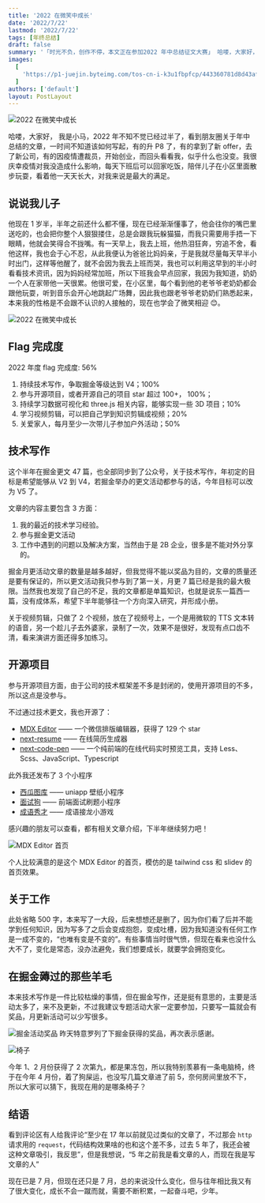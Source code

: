 ```yaml
---
title: '2022 在微笑中成长'
date: '2022/7/22'
lastmod: '2022/7/22'
tags: [年终总结]
draft: false
summary: '「时光不负，创作不停，本文正在参加2022 年中总结征文大赛」 哈喽，大家好， 我是小马，2022 年不知不觉已经过半了，看到朋友圈关于年中总结的文章，一时间不知道该如何写起'
images:
  [
    'https://p1-juejin.byteimg.com/tos-cn-i-k3u1fbpfcp/443360781d8d43af94b1ce26f73f966d~tplv-k3u1fbpfcp-zoom-crop-mark:3024:3024:3024:1702.awebp?',
  ]
authors: ['default']
layout: PostLayout
---
```


![2022 在微笑中成长](https://p1-juejin.byteimg.com/tos-cn-i-k3u1fbpfcp/443360781d8d43af94b1ce26f73f966d~tplv-k3u1fbpfcp-zoom-crop-mark:3024:3024:3024:1702.awebp?)

哈喽，大家好， 我是小马，2022 年不知不觉已经过半了，看到朋友圈关于年中总结的文章，一时间不知道该如何写起，有的升 P8 了，有的拿到了新 offer，去了新公司，有的因疫情遭裁员，开始创业，而回头看看我，似乎什么也没变。我很庆幸疫情对我没造成什么影响，每天下班后可以回家吃饭，陪伴儿子在小区里面散步玩耍，看着他一天天长大，对我来说是最大的满足。

## 说说我儿子

他现在 1 岁半，半年之前还什么都不懂，现在已经渐渐懂事了，他会往你的嘴巴里送吃的，也会把你整个人狠狠搂住，总是会跟我玩躲猫猫，而我只需要用手捂一下眼睛，他就会笑得合不拢嘴。有一天早上，我去上班，他热泪狂奔，穷追不舍，看他这样，我也会于心不忍，从此我便认为爸爸比妈妈亲，于是我就尽量每天早半小时出门，这样等他醒了，就不会因为我去上班而哭，我也可以利用这早到的半小时看看技术资讯，因为妈妈经常加班，所以下班我会早点回家，我因为我知道，奶奶一个人在家带他一天很累。他很可爱，在小区里，每个看到他的老爷爷老奶奶都会跟他玩耍，听到音乐会开心地跳起广场舞，因此我也跟老爷爷老奶奶们熟悉起来，本来我的性格是不会跟不认识的人接触的，现在也学会了微笑相迎 😊。

![2022 在微笑中成长](https://p6-juejin.byteimg.com/tos-cn-i-k3u1fbpfcp/8ba894eb54d048d48e83eaf07e6ac286~tplv-k3u1fbpfcp-zoom-in-crop-mark:3024:0:0:0.awebp)

## Flag 完成度

2022 年度 flag 完成度: 56%

1.  持续技术写作，争取掘金等级达到 V4；100%
2.  参与开源项目，或者开源自己的项目 star 超过 100+， 100%；
3.  持续学习数据可视化和 three.js 相关内容，能够实现一些 3D 项目；10%
4.  学习视频剪辑，可以把自己学到知识剪辑成视频；20%
5.  关爱家人，每月至少一次带儿子参加户外活动；50%

## 技术写作

这个半年在掘金更文 47 篇，也全部同步到了公众号，关于技术写作，年初定的目标是希望能够从 V2 到 V4，若掘金举办的更文活动都参与的话，今年目标可以改为 V5 了。

文章的内容主要包含 3 方面：

1.  我的最近的技术学习经验。
2.  参与掘金更文活动
3.  工作中遇到的问题以及解决方案，当然由于是 2B 企业，很多是不能对外分享的。

掘金月更活动文章的数量是越多越好，但我觉得不能以奖品为目的，文章的质量还是要有保证的，所以更文活动我只参与到了第一关，月更 7 篇已经是我的最大极限。当然我也发现了自己的不足，我的文章都是单篇知识，也就是说东一篇西一篇，没有成体系，希望下半年能够往一个方向深入研究，并形成小册。

关于视频剪辑，只做了 2 个视频，放在了视频号上，一个是用微软的 TTS 文本转的语音，另一个趁儿子去外婆家，录制了一次，效果不是很好，发现有点口齿不清，看来演讲方面还得多加练习。

## 开源项目

参与开源项目方面，由于公司的技术框架差不多是封闭的，使用开源项目的不多，所以这点是没参与。

不过通过技术更文，我也开源了：

- [MDX Editor](https://github.com/maqi1520/mdx-editor 'https://github.com/maqi1520/mdx-editor') —— 一个微信排版编辑器，获得了 129 个 star
- [next-resume](https://github.com/maqi1520/next-resume 'https://github.com/maqi1520/next-resume') —— 在线简历生成器
- [next-code-pen](https://github.com/maqi1520/next-code-pen 'https://github.com/maqi1520/next-code-pen') —— 一个纯前端的在线代码实时预览工具，支持 Less、Scss、JavaScript、Typescript

此外我还发布了 3 个小程序

- [西瓜图库](https://p6-juejin.byteimg.com/tos-cn-i-k3u1fbpfcp/c5301b8b97094e92bfae240d7eb1ec5e~tplv-k3u1fbpfcp-zoom-1.awebp? 'https://p6-juejin.byteimg.com/tos-cn-i-k3u1fbpfcp/c5301b8b97094e92bfae240d7eb1ec5e~tplv-k3u1fbpfcp-zoom-1.awebp?') —— uniapp 壁纸小程序
- [面试狗](https://p1-juejin.byteimg.com/tos-cn-i-k3u1fbpfcp/3e79ba7971fc4bfbb539676438a66ef4~tplv-k3u1fbpfcp-watermark.image? 'https://p1-juejin.byteimg.com/tos-cn-i-k3u1fbpfcp/3e79ba7971fc4bfbb539676438a66ef4~tplv-k3u1fbpfcp-watermark.image?') —— 前端面试刷题小程序
- [成语秀才](https://p6-juejin.byteimg.com/tos-cn-i-k3u1fbpfcp/bd9397ccd7614260ab854867a702e199~tplv-k3u1fbpfcp-watermark.image? 'https://p6-juejin.byteimg.com/tos-cn-i-k3u1fbpfcp/bd9397ccd7614260ab854867a702e199~tplv-k3u1fbpfcp-watermark.image?') —— 成语接龙小游戏

感兴趣的朋友可以查看，都有相关文章介绍，下半年继续努力吧！

![MDX Editor 首页](https://p9-juejin.byteimg.com/tos-cn-i-k3u1fbpfcp/f0fbf1b7e4bd4b41bf1ebc165b2f201d~tplv-k3u1fbpfcp-zoom-in-crop-mark:3024:0:0:0.awebp?)

个人比较满意的是这个 MDX Editor 的首页，模仿的是 tailwind css 和 slidev 的首页效果。

## 关于工作

此处省略 500 字，本来写了一大段，后来想想还是删了，因为你们看了后并不能学到任何知识，因为写多了之后会变成抱怨，变成吐槽，因为我知道没有任何工作是一成不变的，“也唯有变是不变的”。有些事情当时很气愤，但现在看来也没什么大不了，变化是常态，没办法避免，我们想要成长，就要学会拥抱变化。

## 在掘金薅过的那些羊毛

本来技术写作是一件比较枯燥的事情，但在掘金写作，还是挺有意思的，主要是活动太多了，来不及更新，不过我建议专题活动大家一定要参加，只要写一篇就会有奖品，月更新活动可以少写很多。

![掘金活动奖品](https://p1-juejin.byteimg.com/tos-cn-i-k3u1fbpfcp/66a0148b7ead455b9db72d9b5af802c4~tplv-k3u1fbpfcp-zoom-in-crop-mark:3024:0:0:0.awebp) 昨天特意罗列了下掘金获得的奖品，再次表示感谢。

![椅子](https://p1-juejin.byteimg.com/tos-cn-i-k3u1fbpfcp/c2d48f3641a34bed9aabbd24e9b1bec4~tplv-k3u1fbpfcp-zoom-in-crop-mark:3024:0:0:0.awebp)

今年 1、2 月份获得了 2 次第九，都是果冻包，所以我特别羡慕有一条电脑椅，终于在今年 4 月份，着了狗屎运，也没写几篇文章进了前 5，奈何房间里放不下，所以大家可以猜下，我现在用的是哪条椅子？

## 结语

看到评论区有人给我评论“至少在 17 年以前就见过类似的文章了，不过那会 `http` 请求用的 `request`，代码结构效果啥的也和这个差不多，过去 5 年了，我还会被这种文章吸引，我反思”，但是我想说，“5 年之前我是看文章的人，而现在我是写文章的人”

现在已是 7 月，但现在还只是 7 月，总的来说没什么变化，但与往年相比我又有了很大变化，成长不会一蹴而就，需要不断积累，一起奋斗吧，少年。
